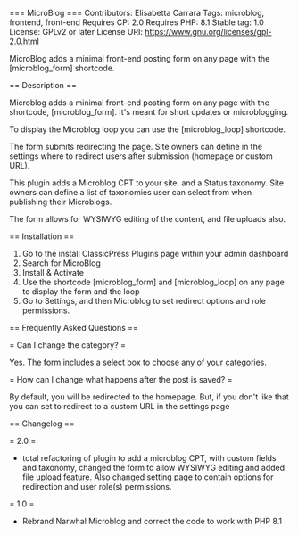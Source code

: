 === MicroBlog ===
Contributors: Elisabetta Carrara
Tags: microblog, frontend, front-end
Requires CP: 2.0
Requires PHP: 8.1
Stable tag: 1.0
License: GPLv2 or later
License URI: https://www.gnu.org/licenses/gpl-2.0.html

MicroBlog adds a minimal front-end posting form on any page with the [microblog_form] shortcode.

== Description ==

Microblog adds a minimal front-end posting form on any page with the shortcode, [microblog_form]. It's meant for short updates or microblogging.

To display the Microblog loop you can use the [microblog_loop] shortcode.

The form submits redirecting the page. Site owners can define in the settings where to redirect users after submission (homepage or custom URL).

This plugin adds a Microblog CPT to your site, and a Status taxonomy. Site owners can define a list of taxonomies user can select from when publishing their Microblogs.

The form allows for WYSIWYG editing of the content, and file uploads also.

== Installation ==

1. Go to the install ClassicPress Plugins page within your admin dashboard
2. Search for MicroBlog
3. Install & Activate
4. Use the shortcode [microblog_form] and [microblog_loop] on any page to display the form and the loop
5. Go to Settings, and then Microblog to set redirect options and role permissions.

== Frequently Asked Questions ==

= Can I change the category? =

Yes. The form includes a select box to choose any of your categories.

= How can I change what happens after the post is saved? =

By default, you will be redirected to the homepage. But, if you don't like that you can set to redirect to a custom URL in the settings page

== Changelog ==

= 2.0 =
* total refactoring of plugin to add a microblog CPT, with custom fields and taxonomy, changed the form to allow WYSIWYG editing and added file upload feature. Also changed setting page to contain options for redirection and user role(s) permissions.

= 1.0 =
* Rebrand Narwhal Microblog and correct the code to work with PHP 8.1
